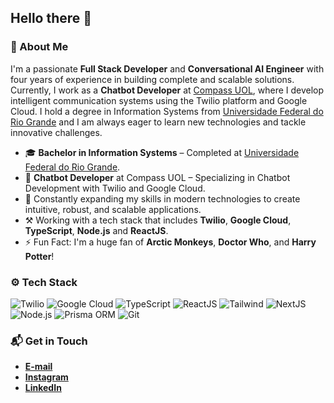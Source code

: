 ## Hello there 👋

### 🤔 About Me
I'm a passionate **Full Stack Developer** and **Conversational AI Engineer** with four years of experience in building complete and scalable solutions. Currently, I work as a **Chatbot Developer** at [Compass UOL](https://compass.uol/en/home/), where I develop intelligent communication systems using the Twilio platform and Google Cloud. I hold a degree in Information Systems from [Universidade Federal do Rio Grande](https://www.furg.br/en/) and I am always eager to learn new technologies and tackle innovative challenges.

* 🎓 **Bachelor in Information Systems** – Completed at [Universidade Federal do Rio Grande](https://www.furg.br/en/).
* 🏢 **Chatbot Developer** at Compass UOL – Specializing in Chatbot Development with Twilio and Google Cloud.
* 🌱 Constantly expanding my skills in modern technologies to create intuitive, robust, and scalable applications.
* ⚒️ Working with a tech stack that includes **Twilio**, **Google Cloud**, **TypeScript**, **Node.js** and **ReactJS**.
* ⚡ Fun Fact: I'm a huge fan of **Arctic Monkeys**, **Doctor Who**, and **Harry Potter**!

### ⚙️ Tech Stack
![Twilio](https://img.shields.io/badge/-Twilio-05122A?style=flat&logo=twilio)
![Google Cloud](https://img.shields.io/badge/-Google%20Cloud-05122A?style=flat&logo=google%20cloud)
![TypeScript](https://img.shields.io/badge/-TypeScript-05122A?style=flat&logo=typescript)
![ReactJS](https://img.shields.io/badge/-ReactJS-05122A?style=flat&logo=react)
![Tailwind](https://img.shields.io/badge/-Tailwind_CSS-05122A?style=flat&logo=tailwind-css)
![NextJS](https://img.shields.io/badge/-NextJS-05122A?style=flat&logo=next.js)
![Node.js](https://img.shields.io/badge/-Node.js-05122A?style=flat&logo=node.js)
![Prisma ORM](https://img.shields.io/badge/-Prisma_ORM-05122A?style=flat&logo=prisma)
![Git](https://img.shields.io/badge/-Git-05122A?style=flat&logo=git)

### 📬 Get in Touch
* **[E-mail](mailto:samuel_gomes26@hotmail.com)**
* **[Instagram](https://instagram.com/samuelgomes0)**
* **[LinkedIn](https://linkedin.com/in/samuelgomes0/)**
